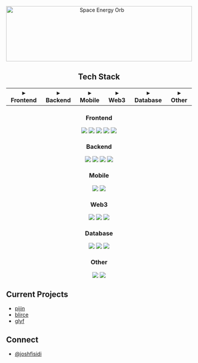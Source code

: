 <div align="center">
  <img src="https://cufummffmtitwhfisrlw.supabase.co/storage/v1/object/public/IMAGES//space-energy-orb-fisidi.gif" alt="Space Energy Orb" width="100%" style="height: 150px; object-fit: cover; object-position: center 20%;" />
</div>

<div align="center">
  <h2>Tech Stack</h2>
  <table>
    <tr>
      <td align="center"><b>▸ Frontend</b></td>
      <td align="center"><b>▸ Backend</b></td>
      <td align="center"><b>▸ Mobile</b></td>
      <td align="center"><b>▸ Web3</b></td>
      <td align="center"><b>▸ Database</b></td>
      <td align="center"><b>▸ Other</b></td>
    </tr>
  </table>

  <h3 id="frontend">Frontend</h3>
  <p>
    <a href="https://www.typescriptlang.org/"><img src="https://img.shields.io/badge/TypeScript-3178C6?style=flat-square&logo=typescript&logoColor=white" /></a>
    <a href="https://nextjs.org/"><img src="https://img.shields.io/badge/Next.js-000000?style=flat-square&logo=next.js&logoColor=white" /></a>
    <a href="https://nuxt.com/"><img src="https://img.shields.io/badge/Nuxt.js-00DC82?style=flat-square&logo=nuxt.js&logoColor=white" /></a>
    <a href="https://reactjs.org/"><img src="https://img.shields.io/badge/React-61DAFB?style=flat-square&logo=react&logoColor=black" /></a>
    <a href="https://vuejs.org/"><img src="https://img.shields.io/badge/Vue-4FC08D?style=flat-square&logo=vue.js&logoColor=white" /></a>
  </p>

  <h3 id="backend">Backend</h3>
  <p>
    <a href="https://nodejs.org/"><img src="https://img.shields.io/badge/Node.js-339933?style=flat-square&logo=node.js&logoColor=white" /></a>
    <a href="https://www.rust-lang.org/"><img src="https://img.shields.io/badge/Rust-000000?style=flat-square&logo=rust&logoColor=white" /></a>
    <a href="https://golang.org/"><img src="https://img.shields.io/badge/Go-00ADD8?style=flat-square&logo=go&logoColor=white" /></a>
    <a href="https://kotlinlang.org/"><img src="https://img.shields.io/badge/Kotlin-7F52FF?style=flat-square&logo=kotlin&logoColor=white" /></a>
  </p>

  <h3 id="mobile">Mobile</h3>
  <p>
    <a href="https://developer.apple.com/swift/"><img src="https://img.shields.io/badge/Swift-F05138?style=flat-square&logo=swift&logoColor=white" /></a>
    <a href="https://reactnative.dev/"><img src="https://img.shields.io/badge/React_Native-61DAFB?style=flat-square&logo=react&logoColor=black" /></a>
  </p>

  <h3 id="web3">Web3</h3>
  <p>
    <a href="https://soliditylang.org/"><img src="https://img.shields.io/badge/Solidity-363636?style=flat-square&logo=solidity&logoColor=white" /></a>
    <a href="https://web3js.readthedocs.io/"><img src="https://img.shields.io/badge/Web3.js-F16822?style=flat-square&logo=web3.js&logoColor=white" /></a>
    <a href="https://docs.ethers.org/"><img src="https://img.shields.io/badge/Ethers.js-3C3C3D?style=flat-square&logo=ethereum&logoColor=white" /></a>
  </p>

  <h3 id="database">Database</h3>
  <p>
    <a href="https://supabase.com/"><img src="https://img.shields.io/badge/Supabase-3ECF8E?style=flat-square&logo=supabase&logoColor=white" /></a>
    <a href="https://firebase.google.com/"><img src="https://img.shields.io/badge/Firebase-FFCA28?style=flat-square&logo=firebase&logoColor=black" /></a>
    <a href="https://www.postgresql.org/"><img src="https://img.shields.io/badge/PostgreSQL-4169E1?style=flat-square&logo=postgresql&logoColor=white" /></a>
  </p>

  <h3 id="other">Other</h3>
  <p>
    <a href="https://developer.chrome.com/docs/extensions/"><img src="https://img.shields.io/badge/Chrome_Extensions-4285F4?style=flat-square&logo=google-chrome&logoColor=white" /></a>
    <a href="https://unity.com/"><img src="https://img.shields.io/badge/Game_Development-ED1C24?style=flat-square&logo=unity&logoColor=white" /></a>
  </p>
</div>

<div>
  <h2>Current Projects</h2>
  <ul>
    <li><a href="https://github.com/joshfisidi/pijin">pijin</a></li>
    <li><a href="https://github.com/joshfisidi/blirce">blirce</a></li>
    <li><a href="https://github.com/joshfisidi/glyf">glyf</a></li>
  </ul>
</div>

<div>
  <h2>Connect</h2>
  <ul>
    <li><a href="https://x.com/joshfisidi">@joshfisidi</a></li>
  </ul>
</div>
